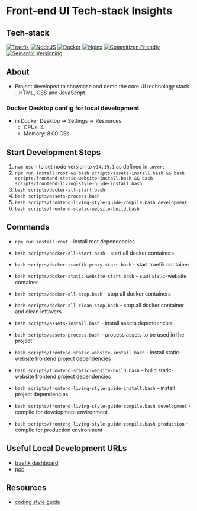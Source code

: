 # Front-end UI Tech-stack Insights

## Tech-stack

[![Traefik](https://img.shields.io/badge/Traefik-v2-green)](https://traefik.io/)
[![NodeJS](https://img.shields.io/badge/NodeJS-14.19.1-green)](https://nodejs.org/docs/latest-v14.x/api/)
[![Docker](https://img.shields.io/badge/Docker-20-blue)](https://docs.docker.com/release-notes/)
[![Nginx](https://img.shields.io/badge/Nginx-1.21.6-green)](https://www.nginx.com/)
[![Commitizen Friendly](https://img.shields.io/badge/commitizen-friendly-brightgreen.svg)](http://commitizen.github.io/cz-cli/)
[![Semantic Versioning](https://img.shields.io/badge/Semantic%20Versioning-2.0.0-green)](https://semver.org/spec/v2.0.0.html)

## About

- Project developed to showcase and demo the core UI technology stack - HTML, CSS and JavaScript.

### Docker Desktop config for local development

- in Docker Desktop -> Settings -> Resources
  - CPUs: 4
  - Memory: 8.00 GBs

## Start Development Steps
1. `nvm use` - to set node version to `v14.19.1` as defined in `.nvmrc`
2. `npm run install:root && bash scripts/assets-install.bash && bash scripts/frontend-static-website-install.bash && bash scripts/frontend-living-style-guide-install.bash`
3. `bash scripts/docker-all-start.bash`
4. `bash scripts/assets-process.bash`
5. `bash scripts/frontend-living-style-guide-compile.bash development`
6. `bash scripts/frontend-static-website-build.bash`

## Commands

- `npm run install:root` - install root dependencies

- `bash scripts/docker-all-start.bash` - start all docker containers
- `bash scripts/docker-traefik-proxy-start.bash` - start traefik container
- `bash scripts/docker-static-website-start.bash` - start static-website container

- `bash scripts/docker-all-stop.bash` - stop all docker containers
- `bash scripts/docker-all-clean-stop.bash` - stop all docker container and clean leftovers

- `bash scripts/assets-install.bash` - install assets dependencies
- `bash scripts/assets-process.bash` - process assets to be used in the project

- `bash scripts/frontend-static-website-install.bash` - install static-website frontend project dependencies
- `bash scripts/frontend-static-website-build.bash` - build static-website frontend project dependencies

- `bash scripts/frontend-living-style-guide-install.bash` - install project dependencies
- `bash scripts/frontend-living-style-guide-compile.bash development` - compile for development environment
- `bash scripts/frontend-living-style-guide-compile.bash production` - compile for production environment

## Useful Local Development URLs

- [traefik dashboard](http://localhost:8080/dashboard)
- [poc](https://nginx-fe-ui-techstack-insights.localhost/)

## Resources

- [coding style guide](https://cssguidelin.es/)
